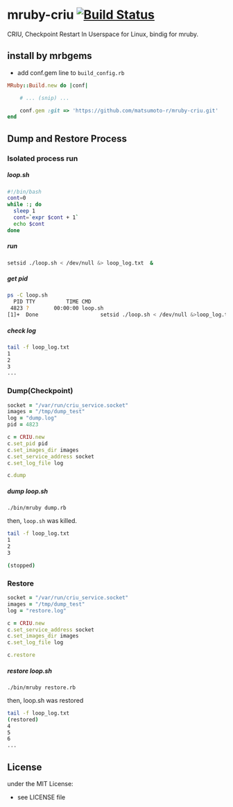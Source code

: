 # mruby-criu   [![Build Status](https://travis-ci.org/matsumoto-r/mruby-criu.png?branch=master)](https://travis-ci.org/matsumoto-r/mruby-criu)
CRIU, Checkpoint Restart In Userspace for Linux, bindig for mruby.
## install by mrbgems 
- add conf.gem line to `build_config.rb` 

```ruby
MRuby::Build.new do |conf|

    # ... (snip) ...

    conf.gem :git => 'https://github.com/matsumoto-r/mruby-criu.git'
end
```
## Dump and Restore Process
### Isolated process run
##### loop.sh
```bash
#!/bin/bash
cont=0
while :; do
  sleep 1
  cont=`expr $cont + 1`
  echo $cont
done
```
##### run
```bash
setsid ./loop.sh < /dev/null &> loop_log.txt  &
```
##### get pid
```bash
ps -C loop.sh
  PID TTY          TIME CMD
 4823 ?        00:00:00 loop.sh
[1]+  Done                    setsid ./loop.sh < /dev/null &>loop_log.txt
```
##### check log
```bash
tail -f loop_log.txt
1
2
3
...
```
### Dump(Checkpoint)
```ruby
socket = "/var/run/criu_service.socket"
images = "/tmp/dump_test"
log = "dump.log"
pid = 4823

c = CRIU.new
c.set_pid pid
c.set_images_dir images
c.set_service_address socket
c.set_log_file log

c.dump
```
##### dump loop.sh 
```
./bin/mruby dump.rb
```
then, ``loop.sh`` was killed.
```bash
tail -f loop_log.txt
1
2
3

(stopped)
```
### Restore
```ruby
socket = "/var/run/criu_service.socket"
images = "/tmp/dump_test"
log = "restore.log"

c = CRIU.new
c.set_service_address socket
c.set_images_dir images
c.set_log_file log

c.restore
```
##### restore loop.sh
```
./bin/mruby restore.rb
```
then, loop.sh was restored
```bash
tail -f loop_log.txt
(restored)
4
5
6
...
```
## License
under the MIT License:
- see LICENSE file
